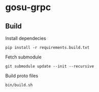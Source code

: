 # gosu-grpc


## Build
Install dependecies  
```
pip install -r requirements.build.txt
```
Fetch submodule
```
git submodule update --init --recursive
```
Build proto files  
```
bin/build.sh
```
